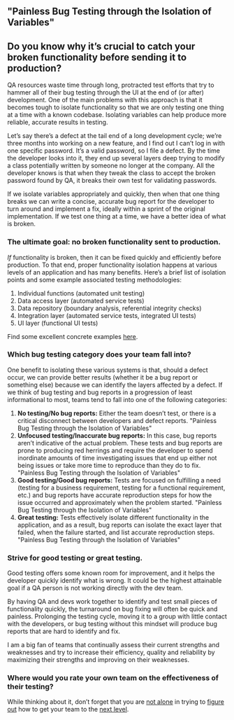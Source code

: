 

##  "Painless Bug Testing through the Isolation of Variables"

## Do you know why it’s crucial to catch your broken functionality before sending it to production?

QA resources waste time through long, protracted test efforts that try to hammer all of their bug testing through the UI at the end of (or after) development. One of the main problems with this approach is that it becomes tough to isolate functionality so that we are only testing one thing at a time with a known codebase. Isolating variables can help produce more reliable, accurate results in testing.

Let’s say there’s a defect at the tail end of a long development cycle; we’re three months into working on a new feature, and I find out I can’t log in with one specific password. It’s a valid password, so I file a defect. By the time the developer looks into it, they end up several layers deep trying to modify a class potentially written by someone no longer at the company. All the developer knows is that when they tweak the class to accept the broken password found by QA, it breaks their own test for validating passwords.

If we isolate variables appropriately and quickly, then when that one thing breaks we can write a concise, accurate bug report for the developer to turn around and implement a fix, ideally within a sprint of the original implementation. If we test one thing at a time, we have a better idea of what is broken.

### The ultimate goal: no broken functionality sent to production.

_If_ functionality is broken, then it can be fixed quickly and efficiently before production. To that end, proper functionality isolation happens at various levels of an application and has many benefits. Here’s a brief list of isolation points and some example associated testing methodologies:

1. Individual functions (automated unit testing)
2. Data access layer (automated service tests)
3. Data repository (boundary analysis, referential integrity checks)
4. Integration layer (automated service tests, integrated UI tests)
5. UI layer (functional UI tests)

Find some excellent concrete examples [here](https://martinfowler.com/articles/practical-test-pyramid.html).

### Which bug testing category does your team fall into?

One benefit to isolating these various systems is that, should a defect occur, we can provide better results (whether it be a bug report or something else) because we can identify the layers affected by a defect. If we think of bug testing and bug reports in a progression of least informational to most, teams tend to fall into one of the following categories:

1. **No testing/No bug reports:** Either the team doesn’t test, or there is a critical disconnect between developers and defect reports. "Painless Bug Testing through the Isolation of Variables"
2. **Unfocused testing/Inaccurate bug reports:** In this case, bug reports aren’t indicative of the actual problem. These tests and bug reports are prone to producing red herrings and require the developer to spend inordinate amounts of time investigating issues that end up either not being issues or take more time to reproduce than they do to fix. "Painless Bug Testing through the Isolation of Variables"
3. **Good testing/Good bug reports:** Tests are focused on fulfilling a need (testing for a business requirement, testing for a functional requirement, etc.) and bug reports have accurate reproduction steps for how the issue occurred and approximately when the problem started. "Painless Bug Testing through the Isolation of Variables"
4. **Great testing:** Tests effectively isolate different functionality in the application, and as a result, bug reports can isolate the exact layer that failed, when the failure started, and list accurate reproduction steps. "Painless Bug Testing through the Isolation of Variables"

### Strive for good testing or great testing.

Good testing offers some known room for improvement, and it helps the developer quickly identify what is wrong. It could be the highest attainable goal if a QA person is not working directly with the dev team.

By having QA and devs work together to identify and test small pieces of functionality quickly, the turnaround on bug fixing will often be quick and painless. Prolonging the testing cycle, moving it to a group with little contact with the developers, or bug testing without this mindset will produce bug reports that are hard to identify and fix.

I am a big fan of teams that continually assess their current strengths and weaknesses and try to increase their efficiency, quality and reliability by maximizing their strengths and improving on their weaknesses.

### Where would you rate your own team on the effectiveness of their testing?

While thinking about it, don’t forget that you are [not alone](https://james-willett.com/2016/09/the-evolution-of-the-testing-pyramid/) in trying to [figure out](https://medium.com/@fistsOfReason/testing-is-good-pyramids-are-bad-ice-cream-cones-are-the-worst-ad94b9b2f05f) how to get your team to the [next level](https://www.mountaingoatsoftware.com/blog/the-forgotten-layer-of-the-test-automation-pyramid).
